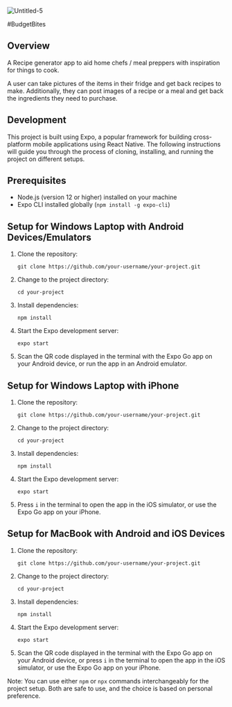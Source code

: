 ![Untitled-5](https://github.com/user-attachments/assets/a445a5ce-4a94-495f-b4db-93c7d38e48be) 

#BudgetBites

## Overview

A Recipe generator app to aid home chefs / meal preppers with inspiration for things to cook.

A user can take pictures of the items in their fridge and get back recipes to make. Additionally, they can post images of a recipe or a meal and get back the ingredients they need to purchase.


## Development

This project is built using Expo, a popular framework for building cross-platform mobile applications using React Native. The following instructions will guide you through the process of cloning, installing, and running the project on different setups.

## Prerequisites

- Node.js (version 12 or higher) installed on your machine
- Expo CLI installed globally (`npm install -g expo-cli`)

## Setup for Windows Laptop with Android Devices/Emulators

1. Clone the repository:
   ```
   git clone https://github.com/your-username/your-project.git
   ```
2. Change to the project directory:
   ```
   cd your-project
   ```
3. Install dependencies:
   ```
   npm install
   ```
4. Start the Expo development server:
   ```
   expo start
   ```
5. Scan the QR code displayed in the terminal with the Expo Go app on your Android device, or run the app in an Android emulator.

## Setup for Windows Laptop with iPhone

1. Clone the repository:
   ```
   git clone https://github.com/your-username/your-project.git
   ```
2. Change to the project directory:
   ```
   cd your-project
   ```
3. Install dependencies:
   ```
   npm install
   ```
4. Start the Expo development server:
   ```
   expo start
   ```
5. Press `i` in the terminal to open the app in the iOS simulator, or use the Expo Go app on your iPhone.

## Setup for MacBook with Android and iOS Devices

1. Clone the repository:
   ```
   git clone https://github.com/your-username/your-project.git
   ```
2. Change to the project directory:
   ```
   cd your-project
   ```
3. Install dependencies:
   ```
   npm install
   ```
4. Start the Expo development server:
   ```
   expo start
   ```
5. Scan the QR code displayed in the terminal with the Expo Go app on your Android device, or press `i` in the terminal to open the app in the iOS simulator, or use the Expo Go app on your iPhone.

Note: You can use either `npm` or `npx` commands interchangeably for the project setup. Both are safe to use, and the choice is based on personal preference.

